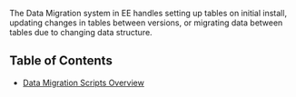 The Data Migration system in EE handles setting up tables on initial install, updating changes in tables between versions, or migrating data between tables due to changing data structure.

## Table of Contents

- [Data Migration Scripts Overview](data-migration-scripts.md)